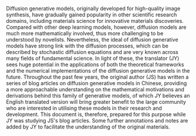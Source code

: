 Diffusion generative models, originally developed for high-quality image synthesis, have gradually gained popularity in other scientific research domains, including materials science for innovative materials discoveries. Compared with other deep learning models, however, diffusion models are much more mathematically involved, thus more challenging to be understood by novelists. Nevertheless, the ideal of diffusion generative models have strong link with the diffusion processes, which can be described by stochastic diffusion equations and are very known across many fields of fundamental science. In light of these, the translator (JY) sees huge potential in the applications of both the theoretical frameworks and the numerical implementations of the diffusion generative models in the future. Throughout the past few years, the original author (JS) has written a series of blog articles  on diffusion generative models in Chinese, providing a more approachable understanding on the mathematical motivations and derivations behind this family of generative models, of which JY believes an English translated version will bring greater benefit to the large community who are interested in utilising these models in their research and development. This document is, therefore, prepared for this purpose while JY was studying JS's blog articles. Some further annotations and notes are added by JY to facilitate the understanding of the original materials.
